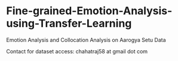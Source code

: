 # Fine-grained-Emotion-Analysis-using-Transfer-Learning
Emotion Analysis and Collocation Analysis on Aarogya Setu Data

Contact for dataset access: chahatraj58 at gmail dot com
